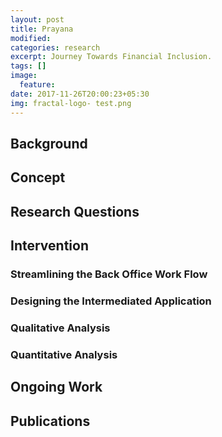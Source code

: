 ```yaml
---
layout: post
title: Prayana
modified:
categories: research
excerpt: Journey Towards Financial Inclusion.
tags: []
image:
  feature:
date: 2017-11-26T20:00:23+05:30
img: fractal-logo- test.png
---
```


## Background

## Concept

## Research Questions

## Intervention

### Streamlining the Back Office Work Flow

### Designing the Intermediated Application

### Qualitative Analysis

### Quantitative Analysis

## Ongoing Work

## Publications
